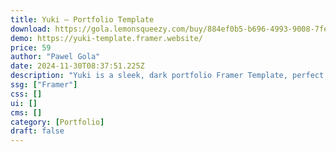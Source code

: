 ```yaml
---
title: Yuki — Portfolio Template
download: https://gola.lemonsqueezy.com/buy/884ef0b5-b696-4993-9008-7fe23616efff
demo: https://yuki-template.framer.website/
price: 59
author: "Pawel Gola"
date: 2024-11-30T08:37:51.225Z
description: "Yuki is a sleek, dark portfolio Framer Template, perfect for showcasing personal portfolios, creative professionals, designers, freelancers, agencies, and design studios."
ssg: ["Framer"]
css: []
ui: []
cms: []
category: [Portfolio]
draft: false
---
```

